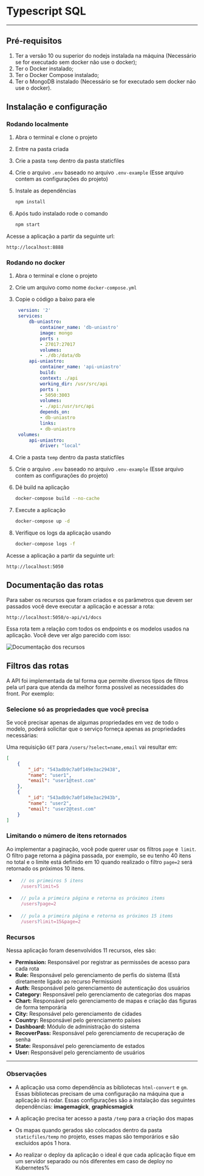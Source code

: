 Typescript SQL
============
---


## Pré-requisitos
1. Ter a versão 10 ou superior do nodejs instalada na máquina (Necessário se for executado sem docker não use o docker);
2. Ter o Docker instalado;
3. Ter o Docker Compose instalado;
4. Ter o MongoDB instalado (Necessário se for executado sem docker não use o docker).

## Instalação e configuração
### Rodando localmente

1. Abra o terminal e clone o projeto
2. Entre na pasta criada
3. Crie a pasta `temp` dentro da pasta staticfiles
4. Crie o arquivo `.env` baseado no arquivo `.env-example` (Esse arquivo contem as configurações do projeto)
5. Instale as dependências

    ```bash
    npm install
    ```

6. Após tudo instalado rode o comando
   
   ```bash
   npm start
   ```

Acesse a aplicação a partir da seguinte url: 

`http://localhost:8888`

### Rodando no docker

1. Abra o terminal e clone o projeto
2. Crie um arquivo como nome `docker-compose.yml`
3. Copie o código a baixo para ele
   
   ```yml
    version: '2'
    services:
        db-uniastro:
            container_name: 'db-uniastro'
            image: mongo
            ports :
            - 27017:27017
            volumes:
            - ./db:/data/db
        api-uniastro:
            container_name: 'api-uniastro'
            build:
            context: ./api
            working_dir: /usr/src/api
            ports :
            - 5050:3003
            volumes:
            - ./api:/usr/src/api
            depends_on:
            - db-uniastro
            links:
            - db-uniastro
    volumes:
        api-uniastro:
            driver: "local"
   ```
4. Crie a pasta `temp` dentro da pasta staticfiles
5. Crie o arquivo `.env` baseado no arquivo `.env-example` (Esse arquivo contem as configurações do projeto)
6. Dê build na aplicação

    ```bash
    docker-compose build --no-cache
    ```

7. Execute a aplicação
   
   ```bash
   docker-compose up -d
   ```

8. Verifique os logs da aplicação usando
   
   ```bash
   docker-compose logs -f
   ```

Acesse a aplicação a partir da seguinte url:

`http://localhost:5050`

## Documentação das rotas

Para saber os recursos que foram criados e os parâmetros que devem ser passados você deve executar a aplicação e acessar a rota:

`http://localhost:5050/o-api/v1/docs`

Essa rota tem a relação com todos os endpoints e os modelos usados na aplicação. Você deve ver algo parecido com isso:

![Documentação dos recursos](staticfiles/images/docs_v1.jpg)

## Filtros das rotas

A API foi implementada de tal forma que permite diversos tipos de filtros pela url para que atenda da melhor forma possível as necessidades do front. Por exemplo:

### Selecione só as propriedades que você precisa

Se você precisar apenas de algumas propriedades em vez de todo o modelo, poderá solicitar que o serviço forneça apenas as propriedades necessárias:

Uma requisição `GET` para `/users/?select=name,email` vai resultar em:

```json
[
    {
        "_id": "543adb9c7a0f149e3ac29438",
        "name": "user1",
        "email": "user1@test.com"
    },
    {
        "_id": "543adb9c7a0f149e3ac2943b",
        "name": "user2",
        "email": "user2@test.com"
    }
]
```

### Limitando o número de itens retornados

Ao implementar a paginação, você pode querer usar os filtros `page` e` limit`. O filtro page retorna a página passada, por exemplo, se eu tenho 40 itens no total e o limite está definido em 10 quando realizado o filtro `page=2` será retornado os próximos 10 itens.

- ```js 
    // os primeiros 5 itens
    /users?limit=5
    ```
- ```js
    // pula a primeira página e retorna os próximos items
    /users?page=2 
    ```
- ```js
    // pula a primeira página e retorna os próximos 15 items
    /users?limit=15&page=2 
    ```
### Recursos

Nessa aplicação foram desenvolvidos 11 recursos, eles são:

- **Permission:** Responsável por registrar as permissões de acesso para cada rota
- **Rule:** Responsável pelo gerenciamento de perfis do sistema (Está diretamente ligado ao recurso Permission)
- **Auth:** Responsável pelo gerenciamento de autenticação dos usuários
- **Category:** Responsável pelo gerenciamento de categorias dos mapas
- **Chart:** Responsável pelo gerenciamento de mapas e criação das figuras de forma temporária
- **City:** Responsável pelo gerenciamento de cidades
- **Country:** Responsável pelo gerenciamento países
- **Dashboard:** Módulo de administração do sistema
- **RecoverPass:** Responsável pelo gerenciamento de recuperação de senha
- **State:** Responsável pelo gerenciamento de estados
- **User:** Responsável pelo gerenciamento de usuários

---
### Observações

- A aplicação usa como dependência as bibliotecas `html-convert` e `gm`. Essas bibliotecas precisam de uma configuração na máquina que a aplicação irá rodar. Essas configurações são a instalação das seguintes dependências: __imagemagick__, __graphicsmagick__

- A aplicação precisa ter acesso a pasta `/temp` para a criação dos mapas

- Os mapas quando gerados são colocados dentro da pasta `staticfiles/temp` no projeto, esses mapas são temporários e são excluidos após 1 hora.

- Ao realizar o deploy da aplicação o ideal é que cada aplicação fique em um servidor separado ou nós diferentes em caso de deploy no Kubernetes%   